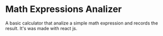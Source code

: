 # Math Expressions Analizer

A basic calculator that analize a simple math expression and records the result. It's was made with react js.
